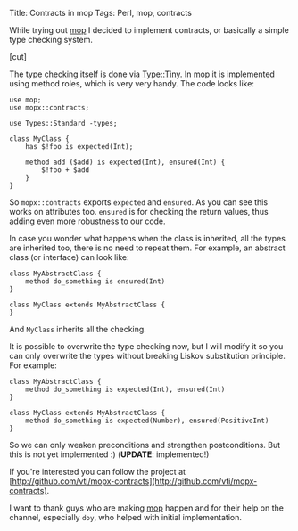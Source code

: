 Title: Contracts in mop
Tags: Perl, mop, contracts

While trying out [mop](https://metacpan.org/pod/mop) I decided to implement contracts, or basically a simple
type checking system.

[cut]

The type checking itself is done via [Type::Tiny](https://metacpan.org/pod/Type::Tiny). In [mop](https://metacpan.org/pod/mop) it is implemented
using method roles, which is very very handy. The code looks like:

    use mop;
    use mopx::contracts;

    use Types::Standard -types;

    class MyClass {
        has $!foo is expected(Int);

        method add ($add) is expected(Int), ensured(Int) {
            $!foo + $add
        }
    }

So `mopx::contracts` exports `expected` and `ensured`. As you can see this
works on attributes too. `ensured` is for checking the return values, thus
adding even more robustness to our code.

In case you wonder what happens when the class is inherited, all the types are
inherited too, there is no need to repeat them. For example, an abstract class
(or interface) can look like:

    class MyAbstractClass {
        method do_something is ensured(Int)
    }

    class MyClass extends MyAbstractClass {
    }

And `MyClass` inherits all the checking.

It is possible to overwrite the type checking now, but I will modify it so you
can only overwrite the types without breaking Liskov substitution principle. For
example:

    class MyAbstractClass {
        method do_something is expected(Int), ensured(Int)
    }

    class MyClass extends MyAbstractClass {
        method do_something is expected(Number), ensured(PositiveInt)
    }

So we can only weaken preconditions and strengthen postconditions. But this is
not yet implemented :) (**UPDATE**: implemented!)

If you're interested you can follow the project at
[http://github.com/vti/mopx-contracts](http://github.com/vti/mopx-contracts).

I want to thank guys who are making [mop](https://metacpan.org/pod/mop) happen and for their help on the
channel, especially `doy`, who helped with initial implementation.
